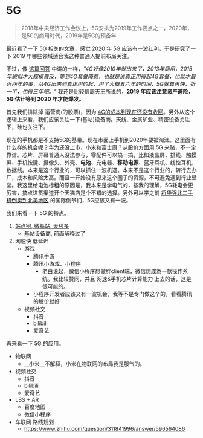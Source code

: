 # 5G

> 2018年中央经济工作会议上，5G安排为2019年工作要点之一，2020年，是5G的商用时代，2019年是5G的预备年

最近看了一下 5G 相关的文章，感觉 2020 年 5G 应该有一波红利，于是研究了一下 2019 年哪些领域适合我这种普通人提前布局关注。

不过，像 [这篇回答](https://www.zhihu.com/question/277435839/answer/437517078) 中讲的一样，_"4G好像2010年就出来了，2013年商用，2015年貌似才大规模普及，等到4G套餐降费，也就是说真正用得起4G套餐，也就才最近两年的事，从4G出来到真正用的起，用了大概五六年的时间，5G就算再快，折一半，也得三年吧。"_ 我还是比较信周天王所说的，__2019 年应该注意资产避险，5G 估计等到 2020 年才能爆发。__

首先我们排除掉 运营商(的股票)，因为 [4G的成本到现在还没有收回](https://zhuanlan.zhihu.com/p/55394445)。另外从这个逻辑上来看，我们应该关注一下(基站)设备商。天线、金属矿业、精密设备关注下，硅也关注下。

现在的手机都是不支持5G的基带。现在市面上手机到2020年要被淘汰。这里面有什么样的机会呢？华为还没上市，小米和富士康？从股价方面用 5G 来赌，不一定靠谱。芯片、屏幕普通人没法参与，零配件可以搞一搞，比如液晶屏、排线、触摸屏、手机按键、摄像头、外壳、__电池__、充电器、__移动电源__、蓝牙耳机、线控耳机、数据线。本来是这个行业的，可以抓住一波机遇。本来不是这个行业的，转行去办厂，成本和风险太高。而且一开始没有原来这个圈子的资源，不可避免遇到行业壁垒。我这里给电池标粗的原因是，我本来是学电气的，按我的理解，5G耗电会更厉害，搞点进货渠道开个天猫店是个不错的选择。另外可以学之前 [将华强北二手机倒卖到北美地区](https://www.zhihu.com/question/56932531/answer/570490131) 的国际倒爷们，5G应该又有一波。

我们来看一下 5G 的特点。

1. [站点密, 微基站, 天线多](https://www.zhihu.com/question/38941313/answer/554603288)
    + 基站设备商, 前面解释过了
2. 网速快 低延迟
    * 游戏
        - 腾讯手游
        - 腾讯小游戏、小程序
            + 老白说起，微信小程序想做胖client端，微信想成為一款操作系统。我比较赞同，并且 网速&手机芯片计算能力 上去的话，这是很可能的。
        - 小程序开发者应该又有一波机会，我等不是专门做这个的，看看腾讯的股价就好
    * 视频社交
        - 抖音
        - bilibili
        - 爱奇艺

再来看一下 5G 的应用。

* 物联网
    - __小米__不解释，小米在物联网的布局我是服气的。
* 视频社交
    * 抖音
    * bilibili
    * 爱奇艺
* LBS + AR
    - 百度地图
    - 微信小程序
* 车联网 路线规划
    - https://www.zhihu.com/question/311841996/answer/596564086